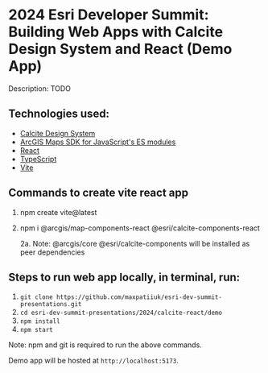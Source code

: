 # 2024 Esri Developer Summit: Building Web Apps with Calcite Design System and React (Demo App)

Description: TODO

## Technologies used:

- [Calcite Design System](https://developers.arcgis.com/calcite-design-system/)
- [ArcGIS Maps SDK for JavaScript's ES modules](https://developers.arcgis.com/javascript/latest/)
- [React](https://react.dev/)
- [TypeScript](https://www.typescriptlang.org/)
- [Vite](https://vitejs.dev/)

## Commands to create vite react app

1. npm create vite@latest
2. npm i @arcgis/map-components-react @esri/calcite-components-react

   2a. Note: @arcgis/core @esri/calcite-components will be installed as peer
   dependencies

## Steps to run web app locally, in terminal, run:

1. `git clone https://github.com/maxpatiiuk/esri-dev-summit-presentations.git`
2. `cd esri-dev-summit-presentations/2024/calcite-react/demo`
3. `npm install`
4. `npm start`

Note: npm and git is required to run the above commands.

Demo app will be hosted at `http://localhost:5173`.
